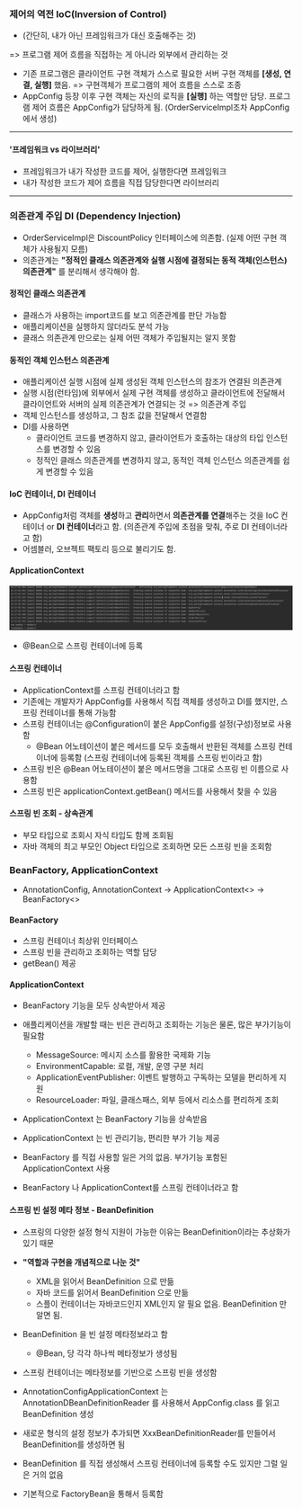 ### 제어의 역전 IoC(Inversion of Control)
- (간단히, 내가 아닌 프레임워크가 대신 호출해주는 것)

=> 프로그램 제어 흐름을 직접하는 게 아니라 외부에서 관리하는 것

- 기존 프로그램은 클라이언트 구현 객체가 스스로 필요한 서버 구현 객체를 **[생성, 연결, 실행]** 했음. => 구현객체가 프로그램의 제어 흐름을 스스로 조종
- AppConfig 등장 이후 구현 객체는 자신의 로직을 **[실행]** 하는 역할만 담당. 프로그램 제어 흐름은 AppConfig가 담당하게 됨.
  (OrderServiceImpl조차 AppConfig에서 생성)
---

#### '프레임워크 vs 라이브러리'
- 프레임워크가 내가 작성한 코드를 제어, 실행한다면 프레임워크
- 내가 작성한 코드가 제어 흐름을 직접 담당한다면 라이브러리

---

### 의존관계 주입 DI (Dependency Injection)
- OrderServiceImpl은 DiscountPolicy 인터페이스에 의존함. (실제 어떤 구현 객체가 사용될지 모름)
- 의존관계는 **"정적인 클래스 의존관계와 실행 시점에 결정되는 동적 객체(인스턴스) 의존관계"** 를 분리해서 생각해야 함.

#### 정적인 클래스 의존관계
- 클래스가 사용하는 import코드를 보고 의존관계를 판단 가능함
- 애플리케이션을 실행하지 않더라도 분석 가능
- 클래스 의존관계 만으로는 실제 어떤 객체가 주입될지는 알지 못함


#### 동적인 객체 인스턴스 의존관계
- 애플리케이션 실행 시점에 실제 생성된 객체 인스턴스의 참조가 연결된 의존관계
- 실행 시점(런타임)에 외부에서 실제 구현 객체를 생성하고 클라이언트에 전달해서 클라이언트와 서버의 실제 의존관계가 연결되는 것 => 의존관계 주입
- 객체 인스턴스를 생성하고, 그 참조 값을 전달해서 연결함
- DI를 사용하면
  - 클라이언트 코드를 변경하지 않고, 클라이언트가 호출하는 대상의 타입 인스턴스를 변경할 수 있음
  - 정적인 클래스 의존관계를 변경하지 않고, 동적인 객체 인스턴스 의존관계를 쉽게 변경할 수 있음


#### IoC 컨테이너, DI 컨테이너
- AppConfig처럼 객체를 **생성**하고 **관리**하면서 **의존관계를 연결**해주는 것을 IoC 컨테이너 or **DI 컨테이너**라고 함.
  (의존관계 주입에 초점을 맞춰, 주로 DI 컨테이너라고 함)
- 어셈블러, 오브젝트 팩토리 등으로 불리기도 함.


#### ApplicationContext
![img.png](img.png)
- @Bean으로 스프링 컨테이너에 등록

#### 스프링 컨테이너
- ApplicationContext를 스프링 컨테이너라고 함
- 기존에는 개발자가 AppConfig를 사용해서 직접 객체를 생성하고 DI를 했지만, 스프링 컨테이너를 통해 가능함
- 스프링 컨테이너는 @Configuration이 붙은 AppConfig를 설정(구성)정보로 사용함
  - @Bean 어노테이션이 붙은 메서드를 모두 호출해서 반환된 객체를 스프링 컨테이너에 등록함 (스프링 컨테이너에 등록된 객체를 스프링 빈이라고 함)
- 스프링 빈은 @Bean 어노테이션이 붙은 메서드명을 그대로 스프링 빈 이름으로 사용함
- 스프링 빈은 applicationContext.getBean() 메서드를 사용해서 찾을 수 있음

#### 스프링 빈 조회 - 상속관계
- 부모 타입으로 조회시 자식 타입도 함께 조회됨
- 자바 객체의 최고 부모인 Object 타입으로 조회하면 모든 스프링 빈을 조회함

### BeanFactory, ApplicationContext
- AnnotationConfig, AnnotationContext -> ApplicationContext<<interface>> -> BeanFactory<<interface>>

#### BeanFactory
- 스프링 컨테이너 최상위 인터페이스
- 스프링 빈을 관리하고 조회하는 역할 담당
- getBean() 제공

#### ApplicationContext
- BeanFactory 기능을 모두 상속받아서 제공
- 애플리케이션을 개발할 때는 빈은 관리하고 조회하는 기능은 물론, 많은 부가기능이 필요함
  - MessageSource: 메시지 소스를 활용한 국제화 기능
  - EnvironmentCapable: 로컬, 개발, 운영 구분 처리
  - ApplicationEventPublisher: 이벤트 발행하고 구독하는 모델을 편리하게 지원
  - ResourceLoader: 파일, 클래스패스, 외부 등에서 리소스를 편리하게 조회

- ApplicationContext 는 BeanFactory 기능을 상속받음
- ApplicationContext 는 빈 관리기능, 편리한 부가 기능 제공
- BeanFactory 를 직접 사용할 일은 거의 없음. 부가기능 포함된 ApplicationContext 사용
- BeanFactory 나 ApplicationContext를 스프링 컨테이너라고 함

#### 스프링 빈 설정 메타 정보 - BeanDefinition
- 스프링의 다양한 설정 형식 지원이 가능한 이유는 BeanDefinition이라는 추상화가 있기 때문
- **"역할과 구현을 개념적으로 나눈 것"**
  - XML을 읽어서 BeanDefinition 으로 만듦
  - 자바 코드를 읽어서 BeanDefinition 으로 만듦
  - 스플이 컨테이너는 자바코드인지 XML인지 알 필요 없음. BeanDefinition 만 알면 됨.
- BeanDefinition 을  빈 설정 메타정보라고 함
  - @Bean, <bean> 당 각각 하나씩 메타정보가 생성됨
- 스프링 컨테이너는 메타정보를 기반으로 스프링 빈을 생성함

- AnnotationConfigApplicationContext 는 AnnotationDBeanDefinitionReader 를 사용해서 AppConfig.class 를 읽고 BeanDefinition 생성
- 새로운 형식의 설정 정보가 추가되면 XxxBeanDefinitionReader를 만들어서 BeanDefinition를 생성하면 됨

- BeanDefinition 를 직접 생성해서 스프링 컨테이너에 등록할 수도 있지만 그럴 일은 거의 없음
- 기본적으로 FactoryBean을 통해서 등록함